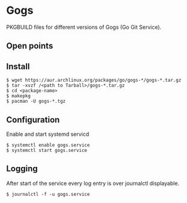 # Gogs
PKGBUILD files for different versions of Gogs (Go Git Service).

## Open points

## Install
```
$ wget https://aur.archlinux.org/packages/go/gogs-*/gogs-*.tar.gz
$ tar -xvzf /<path to Tarball>/gogs-*.tar.gz
$ cd <package-name>
$ makepkg
$ pacman -U gogs-*.tgz
```

## Configuration
Enable and start systemd servicd
```
$ systemctl enable gogs.service
$ systemctl start gogs.service
```

## Logging
After start of the service every log entry is over journalctl displayable.
```
$ journalctl -f -u gogs.service
```
